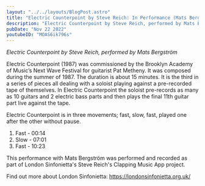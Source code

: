 ```yaml
---
layout: "../../layouts/BlogPost.astro"
title: "Electric Counterpoint by Steve Reich: In Performance (Mats Bergström)"
description: "Electric Counterpoint by Steve Reich, performed by Mats Bergström"
pubDate: "Nov 22 2022"
youtubeID: "MOAS6ik796s"
---
```


*Electric Counterpoint by Steve Reich, performed by Mats Bergström*

Electric Counterpoint (1987) was commissioned by the Brooklyn Academy of Music’s Next Wave Festival for guitarist Pat Metheny. It was composed during the summer of 1987. The duration is about 15 minutes. It is the third in a series of pieces all dealing with a soloist playing against a pre-recorded tape of themselves. In Electric Counterpoint the soloist pre-records as many as 10 guitars and 2 electric bass parts and then plays the final 11th guitar part live against the tape.

Electric Counterpoint is in three movements; fast, slow, fast, played one after the other without pause. 

1. Fast - 00:14
2. Slow - 07:01
3. Fast - 10:23

This performance with Mats Bergström was performed and recorded as part of London Sinfonietta's Steve Reich's Clapping Music App project.

Find out more about London Sinfonietta: https://londonsinfonietta.org.uk/